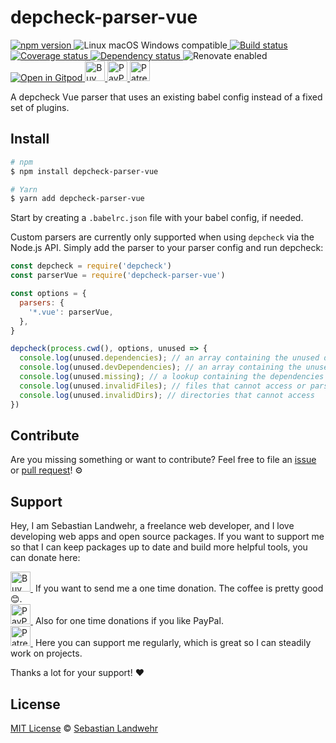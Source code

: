 <!-- TITLE/ -->
# depcheck-parser-vue
<!-- /TITLE -->

<!-- BADGES/ -->
  <p>
    <a href="https://npmjs.org/package/depcheck-parser-vue">
      <img
        src="https://img.shields.io/npm/v/depcheck-parser-vue.svg"
        alt="npm version"
      >
    </a><img src="https://img.shields.io/badge/os-linux%20%7C%C2%A0macos%20%7C%C2%A0windows-blue" alt="Linux macOS Windows compatible"><a href="https://github.com/dword-design/depcheck-parser-vue/actions">
      <img
        src="https://github.com/dword-design/depcheck-parser-vue/workflows/build/badge.svg"
        alt="Build status"
      >
    </a><a href="https://codecov.io/gh/dword-design/depcheck-parser-vue">
      <img
        src="https://codecov.io/gh/dword-design/depcheck-parser-vue/branch/master/graph/badge.svg"
        alt="Coverage status"
      >
    </a><a href="https://david-dm.org/dword-design/depcheck-parser-vue">
      <img src="https://img.shields.io/david/dword-design/depcheck-parser-vue" alt="Dependency status">
    </a><img src="https://img.shields.io/badge/renovate-enabled-brightgreen" alt="Renovate enabled"><br/><a href="https://gitpod.io/#https://github.com/dword-design/depcheck-parser-vue">
      <img src="https://gitpod.io/button/open-in-gitpod.svg" alt="Open in Gitpod">
    </a><a href="https://www.buymeacoffee.com/dword">
      <img
        src="https://www.buymeacoffee.com/assets/img/guidelines/download-assets-sm-2.svg"
        alt="Buy Me a Coffee"
        height="32"
      >
    </a><a href="https://paypal.me/SebastianLandwehr">
      <img
        src="https://dword-design.de/images/paypal.svg"
        alt="PayPal"
        height="32"
      >
    </a><a href="https://www.patreon.com/dworddesign">
      <img
        src="https://dword-design.de/images/patreon.svg"
        alt="Patreon"
        height="32"
      >
    </a>
</p>
<!-- /BADGES -->

<!-- DESCRIPTION/ -->
A depcheck Vue parser that uses an existing babel config instead of a fixed set of plugins.
<!-- /DESCRIPTION -->

<!-- INSTALL/ -->
## Install

```bash
# npm
$ npm install depcheck-parser-vue

# Yarn
$ yarn add depcheck-parser-vue
```
<!-- /INSTALL -->

Start by creating a `.babelrc.json` file with your babel config, if needed.

Custom parsers are currently only supported when using `depcheck` via the Node.js API. Simply add the parser to your parser config and run depcheck:

```js
const depcheck = require('depcheck')
const parserVue = require('depcheck-parser-vue')

const options = {
  parsers: {
    '*.vue': parserVue,
  },
}

depcheck(process.cwd(), options, unused => {
  console.log(unused.dependencies); // an array containing the unused dependencies
  console.log(unused.devDependencies); // an array containing the unused devDependencies
  console.log(unused.missing); // a lookup containing the dependencies missing in `package.json` and where they are used
  console.log(unused.invalidFiles); // files that cannot access or parse
  console.log(unused.invalidDirs); // directories that cannot access
})
```

<!-- LICENSE/ -->
## Contribute

Are you missing something or want to contribute? Feel free to file an [issue](https://github.com/dword-design/depcheck-parser-vue/issues) or [pull request](https://github.com/dword-design/depcheck-parser-vue/pulls)! ⚙️

## Support

Hey, I am Sebastian Landwehr, a freelance web developer, and I love developing web apps and open source packages. If you want to support me so that I can keep packages up to date and build more helpful tools, you can donate here:

<p>
  <a href="https://www.buymeacoffee.com/dword">
    <img
      src="https://www.buymeacoffee.com/assets/img/guidelines/download-assets-sm-2.svg"
      alt="Buy Me a Coffee"
      height="32"
    >
  </a>&nbsp;If you want to send me a one time donation. The coffee is pretty good 😊.<br/>
  <a href="https://paypal.me/SebastianLandwehr">
    <img
      src="https://dword-design.de/images/paypal.svg"
      alt="PayPal"
      height="32"
    >
  </a>&nbsp;Also for one time donations if you like PayPal.<br/>
  <a href="https://www.patreon.com/dworddesign">
    <img
      src="https://dword-design.de/images/patreon.svg"
      alt="Patreon"
      height="32"
    >
  </a>&nbsp;Here you can support me regularly, which is great so I can steadily work on projects.
</p>

Thanks a lot for your support! ❤️

## License

[MIT License](https://opensource.org/licenses/MIT) © [Sebastian Landwehr](https://dword-design.de)
<!-- /LICENSE -->
